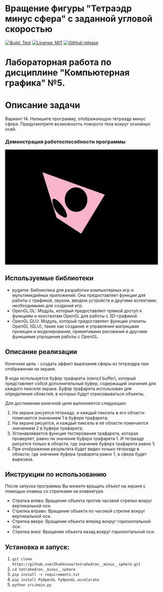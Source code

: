 # Вращение фигуры "Тетраэдр минус сфера" с заданной угловой скоростью
[![Build, Test](https://github.com/Zhukkovaa/tetrahedron__minus__sphere/actions/workflows/python-app.yml/badge.svg)](https://github.com/Zhukkovaa/tetrahedron__minus__sphere/actions/workflows/python-app.yml)
[![License: MIT ](https://img.shields.io/badge/License-MIT-coral.svg)](https://opensource.org/licenses/MIT)
[![GitHub release](https://img.shields.io/github/release/Zhukkovaa/tetrahedron__minus__sphere.svg?color=pink)](https://github.com/Zhukkovaa/tetrahedron__minus__sphere/releases)
# Лабораторная работа по дисциплине "Компьютерная графика" №5. 
# Описание задачи
Вариант 14. Напишите программу, отображающую тетраэдр минус сфера. Предусмотрите возможность поворота тела вокруг основных осей.
### Демонстрация работоспособности программы
![Анимация](https://github.com/Zhukkovaa/tetrahedron__minus__sphere/blob/main/data/giffochka.gif)

## Используемые библиотеки
* pygame: Библиотека для разработки компьютерных игр и мультимедийных приложений. 
  Она предоставляет функции для работы с графикой, звуком, вводом устройств и другими аспектами, необходимыми для создания игр.
* OpenGL.GL: Модуль, который предоставляет прямой доступ к функциям и константам OpenGL для работы с 3D-графикой.
* OpenGL.GLU: Модуль, который предоставляет функции утилиты OpenGL (GLU), такие как создание и управление матрицами проекции 
  и моделирования, примитивами рисования и другими функциями упрощения работы с OpenGL.


## Описание реализации
Конечная цель - создать эффект вырезания сферы из тетраэдра при отображении на экране.

В коде используется буфер трафарета (stencil buffer), который представляет собой дополнительный буфер, содержащий значения 
для каждого пикселя экрана. Буфер трафарета использован для определения областей, в которых будут отрисовываться объекты.

Для достижения конечной цели выполняется следующее:
1. На экране рисуется тетраэдр, и каждый пиксель в его области помечается значением 1 в буфере трафарета;
2. На экране рисуется, и каждый пиксель в её области помечается значением 2 в буфере трафарета; 
3. Устанавливается функция тестирования трафарета, которая проверяет, равно ли значение буфера трафарета 1. И тетраэдр рисуется только в области, где значение буфера трафарета равно 1; 
4. При отображении результата будет виден только тетраэдр в области, где значение буфера трафарета равно 1, а сфера будет вырезана.

## Инструкции по использованию
После запуска программы Вы можете вращать объект на экране с помощью клавиш со стрелками на клавиатуре. 
* Стрелка влево: Вращение объекта против часовой стрелки вокруг вертикальной оси.
* Стрелка вправо: Вращение объекта по часовой стрелке вокруг вертикальной оси.
* Стрелка вверх: Вращение объекта вперед вокруг горизонтальной оси.
* Стрелка вниз: Вращение объекта назад вокруг горизонтальной оси.

## Установка и запуск:
1. ```git clone https://github.com/Zhukkovaa/tetrahedron__minus__sphere.git```
2. ```cd tetrahedron__minus__sphere```
3. ```pip install -r requirements.txt```
4. ```pip install PyOpenGL PyOpenGL-accelerate```
5. ```python src/main.py```

